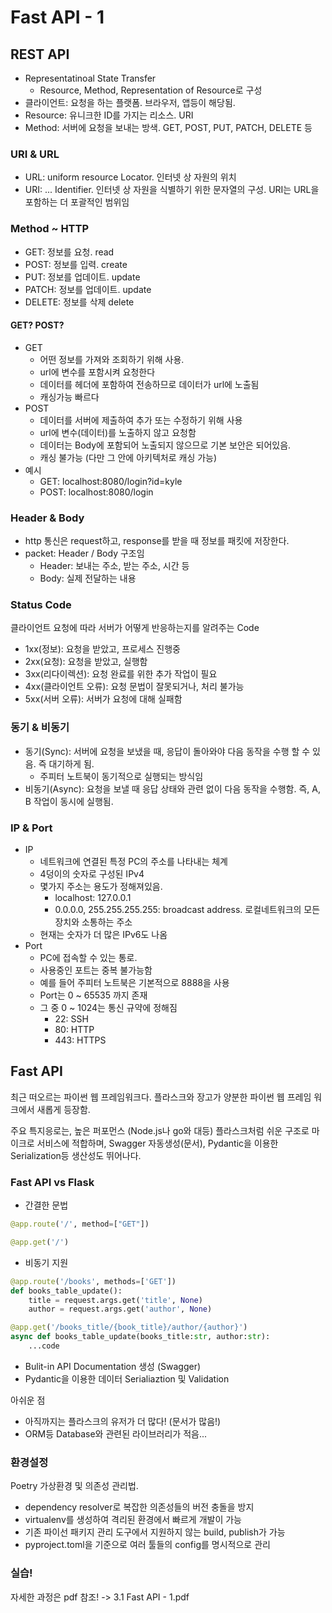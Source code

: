 # Fast API - 1

## REST API

- Representatinoal State Transfer
  - Resource, Method, Representation of Resource로 구성
- 클라이언트: 요청을 하는 플랫폼. 브라우저, 앱등이 해당됨.
- Resource: 유니크한 ID를 가지는 리소스. URI
- Method: 서버에 요청을 보내는 방색. GET, POST, PUT, PATCH, DELETE 등

### URI & URL

- URL: uniform resource Locator. 인터넷 상 자원의 위치
- URI: ... Identifier. 인터넷 상 자원을 식별하기 위한 문자열의 구성. URI는 URL을 포함하는 더 포괄적인 범위임

### Method ~ HTTP

- GET: 정보를 요청. read
- POST: 정보를 입력. create
- PUT: 정보를 업데이트. update
- PATCH: 정보를 업데이트. update
- DELETE: 정보를 삭제 delete

#### GET? POST?

- GET
  - 어떤 정보를 가져와 조회하기 위해 사용.
  - url에 변수를 포함시켜 요청한다
  - 데이터를 헤더에 포함하여 전송하므로 데이터가 url에 노출됨
  - 캐싱가능 빠르다
- POST
  - 데이터를 서버에 제출하여 추가 또는 수정하기 위해 사용
  - url에 변수(데이터)를 노출하지 않고 요청함
  - 데이터는 Body에 포함되어 노출되지 않으므로 기본 보안은 되어있음.
  - 캐싱 불가능 (다만 그 안에 아키텍처로 캐싱 가능)
- 예시
  - GET: localhost:8080/login?id=kyle
  - POST: localhost:8080/login

### Header & Body

- http 통신은 request하고, response를 받을 때 정보를 패킷에 저장한다.
- packet: Header / Body 구조임
  - Header: 보내는 주소, 받는 주소, 시간 등
  - Body: 실제 전달하는 내용

### Status Code

클라이언트 요청에 따라 서버가 어떻게 반응하는지를 알려주는 Code

- 1xx(정보): 요청을 받았고, 프로세스 진행중
- 2xx(요청): 요청을 받았고, 실행함
- 3xx(리다이렉션): 요청 완료를 위한 추가 작업이 필요
- 4xx(클라이언트 오류): 요청 문법이 잘못되거나, 처리 불가능
- 5xx(서버 오류): 서버가 요청에 대해 실패함

### 동기 & 비동기

- 동기(Sync): 서버에 요청을 보냈을 때, 응답이 돌아와야 다음 동작을 수행 할 수 있음. 즉 대기하게 됨.
  - 주피터 노트북이 동기적으로 실행되는 방식임
- 비동기(Async): 요청을 보낼 때 응답 상태와 관련 없이 다음 동작을 수행함. 즉, A, B 작업이 동시에 실행됨.

### IP & Port

- IP
  - 네트워크에 연결된 특정 PC의 주소를 나타내는 체계
  - 4덩이의 숫자로 구성된 IPv4
  - 몇가지 주소는 용도가 정해져있음.
    - localhost: 127.0.0.1
    - 0.0.0.0, 255.255.255.255: broadcast address. 로컬네트워크의 모든 장치와 소통하는 주소
  - 현재는 숫자가 더 많은 IPv6도 나옴
- Port
  - PC에 접속할 수 있는 통로.
  - 사용중인 포트는 중복 불가능함
  - 예를 들어 주피터 노트북은 기본적으로 8888을 사용
  - Port는 0 ~ 65535 까지 존재
  - 그 중 0 ~ 1024는 통신 규약에 정해짐
    - 22: SSH
    - 80: HTTP
    - 443: HTTPS

## Fast API

최근 떠오르는 파이썬 웹 프레임워크다. 플라스크와 장고가 양분한 파이썬 웹 프레임 워크에서 새롭게 등장함.

주요 특지응로는, 높은 퍼포먼스 (Node.js나 go와 대등) 플라스크처럼 쉬운 구조로 마이크로 서비스에 적합하며, Swagger 자동생성(문서), Pydantic을 이용한 Serialization등 생산성도 뛰어나다.

### Fast API vs Flask

- 간결한 문법

```python
@app.route('/', method=["GET"])

@app.get('/')
```

- 비동기 지원

```python
@app.route('/books', methods=['GET'])
def books_table_update():
    title = request.args.get('title', None)
    author = request.args.get('author', None)

@app.get('/books_title/{book_title}/author/{author}')
async def books_table_update(books_title:str, author:str):
    ...code
```

- Bulit-in API Documentation 생성 (Swagger)
- Pydantic을 이용한 데이터 Serialiaztion 및 Validation

아쉬운 점

- 아직까지는 플라스크의 유저가 더 많다! (문서가 많음!)
- ORM등 Database와 관련된 라이브러리가 적음...

### 환경설정

Poetry 가상환경 및 의존성 관리법.

- dependency resolver로 복잡한 의존성들의 버전 충돌을 방지
- virtualenv를 생성하여 격리된 환경에서 빠르게 개발이 가능
- 기존 파이선 패키지 관리 도구에서 지원하지 않는 build, publish가 가능
- pyproject.toml을 기준으로 여러 툴들의 config를 명시적으로 관리

### 실습!

자세한 과정은 pdf 참조! -> 3.1 Fast API - 1.pdf
